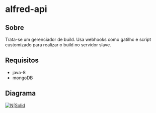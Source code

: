 # alfred-api
## Sobre 
Trata-se um gerenciador de build. Usa webhooks como gatilho e script customizado para realizar o build no servidor slave. 
## Requisitos
  - java-8
  - mongoDB
 
## Diagrama
[![N|Solid](https://i.imgur.com/NW7mCfl.png)](https://nodesource.com/products/nsolid)

